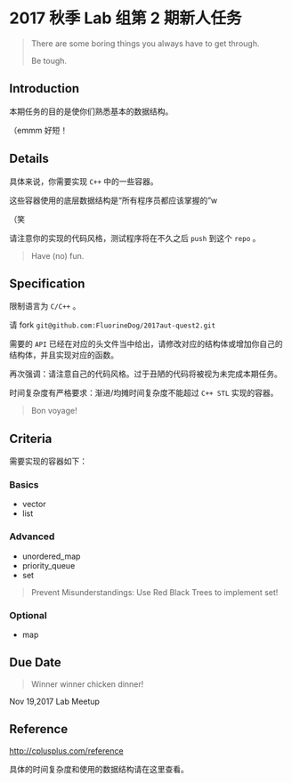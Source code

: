 # 2017 秋季 Lab 组第 2 期新人任务

> There are some boring things you always have to get through.
>
> Be tough.

## Introduction

本期任务的目的是使你们熟悉基本的数据结构。

（emmm 好短！



## Details

具体来说，你需要实现 `C++` 中的一些容器。

这些容器使用的底层数据结构是“所有程序员都应该掌握的”w

（笑

请注意你的实现的代码风格，测试程序将在不久之后 `push` 到这个 `repo` 。

> Have (no) fun.



## Specification

限制语言为 `C/C++` 。

请 fork `git@github.com:FluorineDog/2017aut-quest2.git`

<!-- Issue: Can't open issue
如果 `API` 出现问题请开 issue ，我会酌情进行修改。-->

需要的 `API` 已经在对应的头文件当中给出，请修改对应的结构体或增加你自己的结构体，并且实现对应的函数。

再次强调：请注意自己的代码风格。过于丑陋的代码将被视为未完成本期任务。

时间复杂度有严格要求：渐进/均摊时间复杂度不能超过 `C++ STL` 实现的容器。

> Bon voyage!



## Criteria

需要实现的容器如下：

### Basics

- vector
- list

### Advanced

- unordered_map
- priority_queue
- set

> Prevent Misunderstandings: Use Red Black Trees to implement set!

### Optional

- map



## Due Date

> Winner winner chicken dinner!

Nov 19,2017 Lab Meetup



## Reference

http://cplusplus.com/reference

具体的时间复杂度和使用的数据结构请在这里查看。

